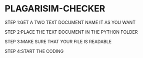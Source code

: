 # PLAGARISIM-CHECKER
STEP 1:GET A TWO TEXT DOCUMENT NAME IT AS YOU WANT 

STEP 2:PLACE THE TEXT DOCUMENT IN THE PYTHON FOLDER

STEP 3:MAKE SURE THAT YOUR FILE IS READABLE

STEP 4:START THE CODING
